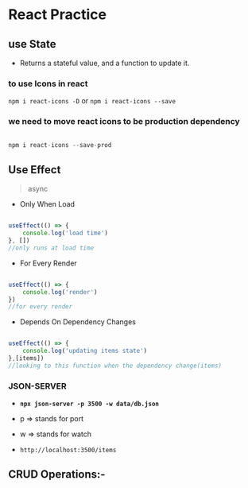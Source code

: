 # React Practice

## use State

* Returns a stateful value, and a function to update it.

### to use Icons in react

``npm i react-icons -D``
or
``npm i react-icons --save``

### we need to move react icons to be production dependency

```javascript

npm i react-icons --save-prod

```

## Use Effect

> async

* Only When Load

```javascript

useEffect(() => {
    console.log('load time')
}, [])
//only runs at load time
```

* For Every Render

```javascript

useEffect(() => {
    console.log('render')
})
//for every render
```

* Depends On Dependency Changes

```javascript

useEffect(() => {
    console.log('updating items state')
},[items])
//looking to this function when the dependency change(items) 
```

### JSON-SERVER

* **``npx json-server -p 3500 -w data/db.json``**

* p => stands for port
* w => stands for watch
* ``http://localhost:3500/items``

## CRUD Operations:-
